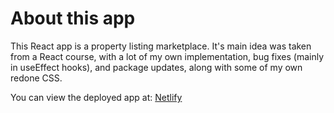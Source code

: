 # About this app

This React app is a property listing marketplace. It's main idea was taken from a React course, with a lot of my own implementation, bug fixes (mainly in useEffect hooks), and package updates, along with some of my own redone CSS.

You can view the deployed app at:
[Netlify](https://visionary-cocada-5d6aac.netlify.app)
